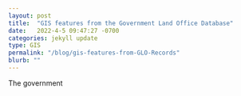 ```yaml
---
layout: post
title:  "GIS features from the Government Land Office Database"
date:   2022-4-5 09:47:27 -0700
categories: jekyll update
type: GIS
permalink: "/blog/gis-features-from-GLO-Records"
blurb: ""
---
```


The government 
